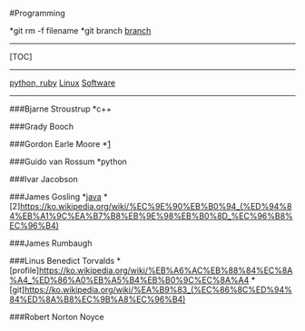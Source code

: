 #Programming

  *git rm -f filename
  *git branch [branch](https://wayhome25.github.io/git/2017/07/08/git-first-pull-request-story/)

---

[TOC]
  
---

   [python, ruby](./PL/python/README.md)
   [Linux](./OS/Linux/README.md)
   [Software](./SW/README.md)

---





 ###Bjarne Stroustrup
  *c++

 ###Grady Booch 

 ###Gordon Earle Moore
  *[1](https://ko.wikipedia.org/wiki/%EA%B3%A0%EB%93%A0_%EB%AC%B4%EC%96%B4)

 ###Guido van Rossum
  *python

 ###Ivar Jacobson
  

 ###James Gosling
  *[java](https://namu.wiki/w/Java?from=JAVA)
  *[2]https://ko.wikipedia.org/wiki/%EC%9E%90%EB%B0%94_(%ED%94%84%EB%A1%9C%EA%B7%B8%EB%9E%98%EB%B0%8D_%EC%96%B8%EC%96%B4)

 ###James Rumbaugh  

 ###Linus Benedict Torvalds
  *[profile]https://ko.wikipedia.org/wiki/%EB%A6%AC%EB%88%84%EC%8A%A4_%ED%86%A0%EB%A5%B4%EB%B0%9C%EC%8A%A4
  *[git]https://ko.wikipedia.org/wiki/%EA%B9%83_(%EC%86%8C%ED%94%84%ED%8A%B8%EC%9B%A8%EC%96%B4)

 ###Robert Norton Noyce